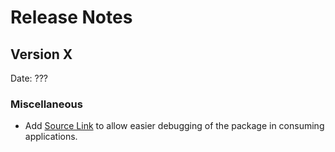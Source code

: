 # Release Notes

## Version X

Date: ???

### Miscellaneous

- Add [Source Link](https://github.com/dotnet/sourcelink) to allow easier debugging of the package in consuming applications.


